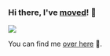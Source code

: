 ### Hi there, I've [moved](https://github.com/sfc-gh-eraigosa)! 👋
![](https://avatars.githubusercontent.com/u/114959232?v=4)

You can find me [over here](https://github.com/sfc-gh-eraigosa) :bow:.
<!--
**wenlock/wenlock** is a ✨ _special_ ✨ repository because its `README.md` (this file) appears on your GitHub profile.

Here are some ideas to get you started:

- 🔭 I’m currently working on ...
- 🌱 I’m currently learning ...
- 👯 I’m looking to collaborate on ...
- 🤔 I’m looking for help with ...
- 💬 Ask me about ...
- 📫 How to reach me: ...
- 😄 Pronouns: ...
- ⚡ Fun fact: ...
-->
